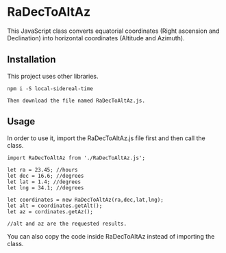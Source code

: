 # RaDecToAltAz
This JavaScript class converts equatorial coordinates (Right ascension and Declination) into horizontal coordinates (Altitude and Azimuth).

## Installation

This project uses other libraries.

```
npm i -S local-sidereal-time

Then download the file named RaDecToAltAz.js.
```

## Usage

In order to use it, import the RaDecToAltAz.js file first and then call the class.

```
import RaDecToAltAz from './RaDecToAltAz.js'; 

let ra = 23.45; //hours
let dec = 16.6; //degrees
let lat = 1.4; //degrees
let lng = 34.1; //degrees
```
```
let coordinates = new RaDecToAltAz(ra,dec,lat,lng);
let alt = coordinates.getAlt();
let az = cordinates.getAz();

//alt and az are the requested results.
```

You can also copy the code inside RaDecToAltAz instead of importing the class.
